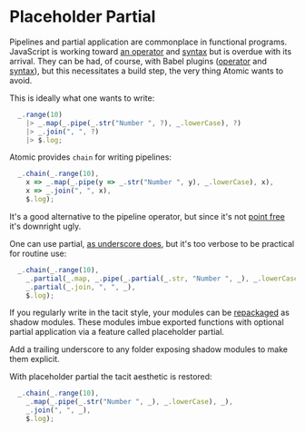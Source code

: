 # Placeholder Partial

Pipelines and partial application are commonplace in functional programs.  JavaScript is working toward [an operator](https://github.com/tc39/proposal-pipeline-operator) and [syntax](https://github.com/tc39/proposal-partial-application) but is overdue with its arrival.  They can be had, of course, with Babel plugins ([operator](https://babeljs.io/docs/babel-plugin-proposal-pipeline-operator) and [syntax](https://babeljs.io/docs/babel-plugin-proposal-partial-application)), but this necessitates a build step, the very thing Atomic wants to avoid.

This is ideally what one wants to write:
```js
  _.range(10)
    |> _.map(_.pipe(_.str("Number ", ?), _.lowerCase), ?)
    |> _.join(", ", ?)
    |> $.log;
```

Atomic provides `chain` for writing pipelines:
```js
  _.chain(_.range(10),
    x => _.map(_.pipe(y => _.str("Number ", y), _.lowerCase), x),
    x => _.join(", ", x),
    $.log);
```

It's a good alternative to the pipeline operator, but since it's not [point free](https://en.wikipedia.org/wiki/Tacit_programming) it's downright ugly.

One can use partial, [as underscore does](https://underscorejs.org/#partial), but it's too verbose to be practical for routine use:
```js
  _.chain(_.range(10),
    _.partial(_.map, _.pipe(_.partial(_.str, "Number ", _), _.lowerCase), _),
    _.partial(_.join, ", ", _),
    $.log);
```

If you regularly write in the tacit style, your modules can be [repackaged](/dist/atomic_/) as shadow modules.  These modules imbue exported functions with optional partial application via a feature called placeholder partial.

Add a trailing underscore to any folder exposing shadow modules to make them explicit.

With placeholder partial the tacit aesthetic is restored:
```js
  _.chain(_.range(10),
    _.map(_.pipe(_.str("Number ", _), _.lowerCase), _),
    _.join(", ", _),
    $.log);
```


